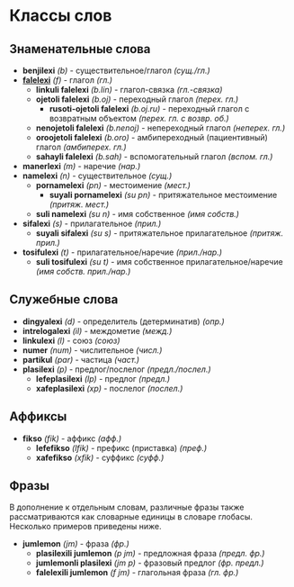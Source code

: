 <h1>Классы слов</h1>
<p>
</p>
<h2>Знаменательные слова</h2>
<ul>
	<li><strong>benjilexi</strong> <em>(b)</em> - существительное/глагол <em>(сущ./гл.)</em></li>
	<li><strong><a href="./inharelexi.html#falelexili_klase">falelexi</a></strong> <em>(f)</em> - глагол <em>(гл.)</em>
		<ul>
			<li><strong>linkuli falelexi</strong> <em>(b.lin)</em> - глагол-связка <em>(гл.-связка)</em></li>
			<li><strong>ojetoli falelexi</strong> <em>(b.oj)</em> - переходный глагол <em>(перех. гл.)</em>
				<ul>
					<li><strong>rusoti-ojetoli falelexi</strong> <em>(b.oj.ru)</em> - переходный глагол с возвратным
						объектом <em>(перех. гл. с возвр. об.)</em>
					</li>
				</ul>
			</li>
			<li><strong>nenojetoli falelexi</strong> <em>(b.nenoj)</em> - непереходный глагол <em>(неперех. гл.)</em>
			</li>
			<li><strong>oroojetoli falelexi</strong> <em>(b.oro)</em> - амбипереходный (пациентивный) глагол
				<em>(амбиперех. гл.)</em></li>
			<li><strong>sahayli falelexi</strong> <em>(b.sah)</em> - вспомогательный глагол <em>(вспом. гл.)</em></li>
		</ul>
	</li>
	<li><strong>manerlexi</strong> <em>(m)</em> - наречие <em>(нар.)</em></li>
	<li><strong>namelexi</strong> <em>(n)</em> - существительное <em>(сущ.)</em>
		<ul>
			<li><strong>pornamelexi</strong> <em>(pn)</em> - местоимение <em>(мест.)</em>
				<ul>
					<li><strong>suyali pornamelexi</strong> <em>(su pn)</em> - притяжательное местоимение <em>(притяж.
							мест.)</em>
					</li>
				</ul>
			</li>
			<li><strong>suli namelexi</strong> <em>(su n)</em> - имя собственное <em>(имя собств.)</em></li>
		</ul>
	</li>
	<li><strong>sifalexi</strong> <em>(s)</em> - прилагательное <em>(прил.)</em>
		<ul>
			<li><strong>suyali sifalexi</strong> <em>(su s)</em> - притяжательное прилагательное <em>(притяж.
					прил.)</em></li>
		</ul>
	</li>
	<li><strong>tosifulexi</strong> <em>(t)</em> - прилагательное/наречие <em>(прил./нар.)</em>
		<ul>
			<li><strong>suli tosifulexi</strong> <em>(su t)</em> - имя собственное прилагательное/наречие <em>(имя
					собств. прил./нар.)</em></li>
		</ul>
	</li>
</ul>
<h2>Служебные слова</h2>
<ul>
	<li><strong>dingyalexi</strong> <em>(d)</em> - определитель (детерминатив) <em>(опр.)</em></li>
	<li><strong>intrelogalexi</strong> <em>(il)</em> - междометие <em>(межд.)</em></li>
	<li><strong>linkulexi</strong> <em>(l)</em> - союз <em>(союз)</em></li>
	<li><strong>numer</strong> <em>(num)</em> - числительное <em>(числ.)</em></li>
	<li><strong>partikul</strong> <em>(par)</em> - частица <em>(част.)</em></li>
	<li><strong>plasilexi</strong> <em>(p)</em> - предлог/послелог <em>(предл./послел.)</em>
		<ul>
			<li><strong>lefeplasilexi</strong> <em>(lp)</em> - предлог <em>(предл.)</em></li>
			<li><strong>xafeplasilexi</strong> <em>(xp)</em> - послелог <em>(послел.)</em></li>
		</ul>
	</li>
</ul>
<h2>Аффиксы</h2>
<ul>
	<li><strong>fikso</strong> <em>(fik)</em> - аффикс <em>(афф.)</em>
		<ul>
			<li><strong>lefefikso</strong> <em>(lfik)</em> - префикс (приставка) <em>(преф.)</em></li>
			<li><strong>xafefikso</strong> <em>(xfik)</em> - суффикс <em>(суфф.)</em></li>
		</ul>
	</li>
</ul>
<h2>Фразы</h2>
<p>В дополнение к отдельным словам, различные фразы также рассматриваются как словарные единицы в словаре глобасы.
	Несколько примеров приведены ниже. </p>
<ul>
	<li><strong>jumlemon</strong> <em>(jm)</em> - фраза <em>(фр.)</em>
		<ul>
			<li><strong>plasilexili jumlemon</strong> <em>(p jm)</em> - предложная фраза <em>(предл. фр.)</em></li>
			<li><strong>jumlemonli plasilexi</strong> <em>(jm p)</em> - фразовый предлог <em>(фр. предл.)</em></li>
			<li><strong>falelexili jumlemon</strong> <em>(f jm)</em> - глагольная фраза <em>(гл. фр.)</em></li>
		</ul>
	</li>
</ul>
<p></p>
